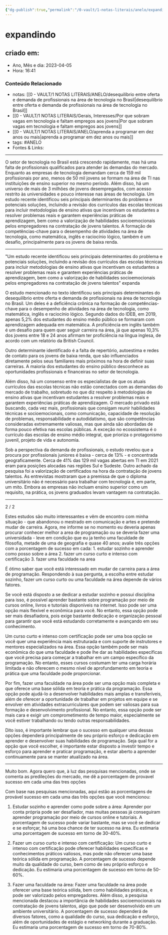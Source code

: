 ```yaml
---
{"dg-publish":true,"permalink":"/0-vault/1-notas-literais/anelo/expandindo-1/","tags":["ANELO"],"dgHomeLink":true,"dgShowLocalGraph":true,"dgShowFileTree":true,"dgEnableSearch":true,"noteIcon":""}
---
```


# expandindo

## criado em: 
-  Ano, Mês e dia: 2023-04-05
- Hora: 16:41

### Conteúdo Relacionado
- notas: [[0 - VAULT/1 NOTAS LITERAIS/ANELO/desequilíbrio entre oferta e demanda de profissionais na área de tecnologia no Brasil\|desequilíbrio entre oferta e demanda de profissionais na área de tecnologia no Brasil]]
- [[0 - VAULT/1 NOTAS LITERAIS/Gerais, Interesses/Por que sobram vagas em tecnologia e faltam empregos aos jovens\|Por que sobram vagas em tecnologia e faltam empregos aos jovens]]
- [[0 - VAULT/1 NOTAS LITERAIS/ANELO/aprenda a programar em dez anos ou mais\|aprenda a programar em dez anos ou mais]]
- tags: #ANELO 
- Fontes & Links: 
---
O setor de tecnologia no Brasil está crescendo rapidamente, mas há uma falta de profissionais qualificados para atender às demandas do mercado. Enquanto as empresas de tecnologia demandam cerca de 159 mil profissionais por ano, menos de 50 mil jovens se formam na área de TI nas instituições de ensino superior no mesmo período. Além disso, há um universo de mais de 3 milhões de jovens desempregados, com acesso restrito às universidades e pouco interesse nas áreas de tecnologia. Um estudo recente identificou seis principais determinantes do problema e potenciais soluções, incluindo a revisão dos currículos das escolas técnicas para incluir metodologias de ensino ativas que incentivam os estudantes a resolver problemas reais e garantem experiências práticas de aprendizagem, bem como a valorização de habilidades socioemocionais pelos empregadores na contratação de jovens talentos. A formação de competências-chave para o desempenho de atividades na área de tecnologia, como matemática, inglês e raciocínio lógico, também é um desafio, principalmente para os jovens de baixa renda.

---

"Um estudo recente identificou seis principais determinantes do problema e potenciais soluções, incluindo a revisão dos currículos das escolas técnicas para incluir metodologias de ensino ativas que incentivam os estudantes a resolver problemas reais e garantem experiências práticas de aprendizagem, bem como a valorização de habilidades socioemocionais pelos empregadores na contratação de jovens talentos" expanda

O estudo mencionado no texto identificou seis principais determinantes do desequilíbrio entre oferta e demanda de profissionais na área de tecnologia no Brasil. Um deles é a deficiência crônica na formação de competências-chave para o desempenho de atividades na área de tecnologia, como matemática, inglês e raciocínio lógico. Segundo dados do IDEB, em 2019, apenas 5,2% dos estudantes do ensino médio público se formaram com aprendizagem adequada em matemática. A proficiência em inglês também é um desafio para quem quer seguir carreira na área, já que apenas 10,3% dos jovens entre 18 e 24 anos afirmam ter proficiência na língua inglesa, de acordo com um relatório da British Council.

Outro determinante identificado é a falta de repertório, autoestima e redes de contato para os jovens de baixa renda, que são influenciados diretamente pelos seus familiares mais próximos na hora de definir suas carreiras. A maioria dos estudantes do ensino público desconhece as oportunidades profissionais e financeiras no setor de tecnologia.

Além disso, há um consenso entre os especialistas de que os atuais currículos das escolas técnicas não estão conectados com as demandas do mercado de trabalho, sobretudo no que diz respeito à metodologias de ensino ativas que incentivam estudantes a resolver problemas reais e garantem experiências práticas de aprendizagem. O mercado privado está buscando, cada vez mais, profissionais que consigam reunir habilidades técnicas e socioemocionais, como comunicação, capacidade de resolução de problemas, responsabilidade e autodidatismo, que são competências consideradas extremamente valiosas, mas que ainda são abordadas de forma pouco efetiva nas escolas públicas. A exceção no ecossistema é o currículo das escolas de ensino médio integral, que prioriza o protagonismo juvenil, projeto de vida e autonomia.

Sob a perspectiva da demanda de profissionais, o estudo revelou que a procura por profissionais juniores é baixa - cerca de 13% - e concentrada geograficamente. Cerca de 41% das 129 mil vagas abertas em TI em 2021 eram para posições alocadas nas regiões Sul e Sudeste. Outro achado da pesquisa foi a valorização de certificados na hora da contratação de jovens talentos. As entrevistas mostraram que a premissa de que o diploma universitário não é necessário para trabalhar com tecnologia é, em parte, um mito. Embora as empresas não incluam ensino superior como um requisito, na prática, os jovens graduados levam vantagem na contratação.

---

2 / 2

Estes estudos são muito interessantes e vêm de encontro com minha situação - que abandonou o mestrado em comunicação e artes e pretende mudar de carreira. Agora, me informe se no momento eu deveria apenas procurar conhecer melhor a area de programação ou se deveria fazer uma universidada - leve em condição que eu ja tenho uma faculdade de filosofia, metade de uma de geografia e quase 40 anos; avalie três opções com a porcentagem de sucesso em cada: 1. estudar sozinho e aprender como posso sobre a área 2. fazer um curso curto e intenso com certificação 3. fazer uma faculdade na area

É ótimo saber que você está interessado em mudar de carreira para a área de programação. Respondendo à sua pergunta, a escolha entre estudar sozinho, fazer um curso curto ou uma faculdade na área depende de vários fatores.

Se você está disposto a se dedicar a estudar sozinho e possui disciplina para isso, é possível aprender bastante sobre programação por meio de cursos online, livros e tutoriais disponíveis na internet. Isso pode ser uma opção mais flexível e econômica para você. No entanto, essa opção pode ser mais desafiadora, pois exige bastante dedicação e organização pessoal para garantir que você está estudando corretamente e avançando em seu conhecimento.

Um curso curto e intenso com certificação pode ser uma boa opção se você quer uma experiência mais estruturada e com suporte de instrutores e mentores especializados na área. Essa opção também pode ser mais econômica do que uma faculdade e pode lhe dar as habilidades específicas que você precisa para começar a trabalhar em um campo específico da programação. No entanto, esses cursos costumam ter uma carga horária limitada e não oferecem o mesmo nível de aprofundamento em teoria e prática que uma faculdade pode proporcionar.

Por fim, fazer uma faculdade na área pode ser uma opção mais completa e que oferece uma base sólida em teoria e prática da programação. Essa opção pode ajudá-lo a desenvolver habilidades mais amplas e transferíveis, além de oferecer a oportunidade de trabalhar em projetos em equipe e se envolver em atividades extracurriculares que podem ser valiosas para sua formação e desenvolvimento profissional. No entanto, essa opção pode ser mais cara e exigir um comprometimento de tempo maior, especialmente se você estiver trabalhando ou tendo outras responsabilidades.

Dito isso, é importante lembrar que o sucesso em qualquer uma dessas opções dependerá principalmente de seu próprio esforço e dedicação em aprender e desenvolver suas habilidades de programação. Seja qual for a opção que você escolher, é importante estar disposto a investir tempo e esforço para aprender e praticar programação, e estar aberto a aprender continuamente para se manter atualizado na área.

---

Muito bom. Agora quero que, à luz das pesquisas mencionadas, onde se comenta as predileções do mercado, me dê a porcentagem de provavel sucesso em cada uma das tres opções

Com base nas pesquisas mencionadas, aqui estão as porcentagens de provável sucesso em cada uma das três opções que você mencionou:

1.  Estudar sozinho e aprender como pode sobre a área: Aprender por conta própria pode ser desafiador, mas muitas pessoas já conseguiram aprender programação por meio de cursos online e tutoriais. A porcentagem de sucesso pode variar bastante, mas se você se dedicar e se esforçar, há uma boa chance de ter sucesso na área. Eu estimaria uma porcentagem de sucesso em torno de 30-40%.
    
2.  Fazer um curso curto e intenso com certificação: Um curso curto e intenso com certificação pode oferecer habilidades específicas e conhecimentos práticos valiosos, mas pode não oferecer uma base teórica sólida em programação. A porcentagem de sucesso depende muito da qualidade do curso, bem como de seu próprio esforço e dedicação. Eu estimaria uma porcentagem de sucesso em torno de 50-60%.
    
3.  Fazer uma faculdade na área: Fazer uma faculdade na área pode oferecer uma base teórica sólida, bem como habilidades práticas, e pode ser valorizado pelos empregadores. Além disso, a pesquisa mencionada destacou a importância de habilidades socioemocionais na contratação de jovens talentos, algo que pode ser desenvolvido em um ambiente universitário. A porcentagem de sucesso dependerá de diversos fatores, como a qualidade do curso, sua dedicação e esforço, além de oportunidades de estágio e networking durante a graduação. Eu estimaria uma porcentagem de sucesso em torno de 70-80%.